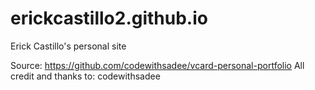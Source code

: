 # erickcastillo2.github.io
Erick Castillo's personal site

Source: https://github.com/codewithsadee/vcard-personal-portfolio
All credit and thanks to: codewithsadee